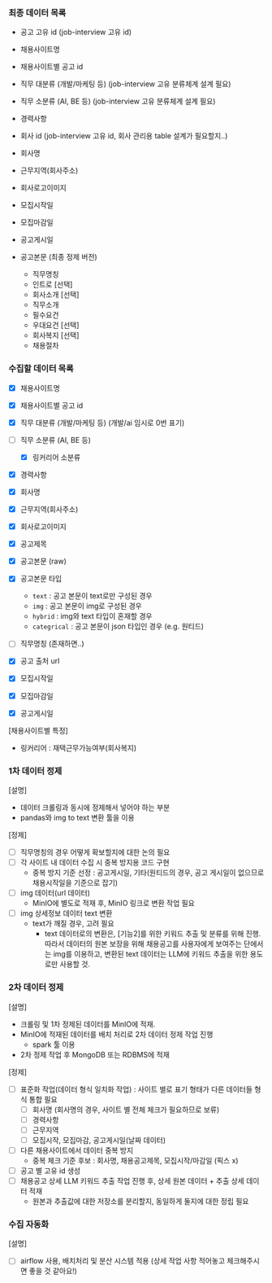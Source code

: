
### 최종 데이터 목록
- 공고 고유 id (job-interview 고유 id)
- 채용사이트명 
- 채용사이트별 공고 id 
- 직무 대분류 (개발/마케팅 등) (job-interview 고유 분류체계 설계 필요)
- 직무 소분류 (AI, BE 등) (job-interview 고유 분류체계 설계 필요)
- 경력사항

- 회사 id (job-interview 고유 id, 회사 관리용 table 설계가 필요할지..)
- 회사명    
- 근무지역(회사주소)
- 회사로고이미지

- 모집시작일
- 모집마감일
- 공고게시일

- 공고본문 (최종 정제 버전)
  - 직무명칭
  - 인트로 [선택]
  - 회사소개 [선택]
  - 직무소개
  - 필수요건
  - 우대요건 [선택]
  - 회사복지 [선택]
  - 채용절차 


### 수집할 데이터 목록
- [x] 채용사이트명 
- [x] 채용사이트별 공고 id 
- [x] 직무 대분류 (개발/마케팅 등) (개발/ai 임시로 0번 표기)
- [ ] 직무 소분류 (AI, BE 등)
    - [x] 링커리어 소분류 
- [x] 경력사항

- [x] 회사명    
- [x] 근무지역(회사주소)
- [x] 회사로고이미지

- [x] 공고제목
- [x] 공고본문 (raw)
- [x] 공고본문 타입
  - `text` : 공고 본문이 text로만 구성된 경우
  - `img` : 공고 본문이 img로 구성된 경우
  - `hybrid` : img와 text 타입이 혼재할 경우
  - `categrical` : 공고 본문이 json 타입인 경우 (e.g. 원티드)
- [ ] 직무명칭 (존재하면..)
- [x] 공고 출처 url

- [x] 모집시작일
- [x] 모집마감일
- [x] 공고게시일

[채용사이트별 특정]
- 링커리어 : 재택근무가능여부(회사복지)


### 1차 데이터 정제
[설명]
- 데이터 크롤링과 동시에 정제해서 넣어야 하는 부분
- pandas와 img to text 변환 툴을 이용
  
[정제]
- [ ] 직무명칭의 경우 어떻게 확보할지에 대한 논의 필요
- [ ] 각 사이트 내 데이터 수집 시 중복 방지용 코드 구현
  - 중복 방지 기준 선정 : 공고게시일, 기타(원티드의 경우, 공고 게시일이 없으므로 채용시작일을 기준으로 잡기)
- [ ] img 데이터(url 데이터)
  - MinIO에 별도로 적재 후, MinIO 링크로 변환 작업 필요
- [ ] img 상세정보 데이터 text 변환
  - text가 깨질 경우, 고려 필요
    - text 데이터로의 변환은, [기능2]를 위한 키워드 추출 및 분류를 위해 진행. 따라서 데이터의 원본 보장을 위해 채용공고를 사용자에게 보여주는 단에서는 img를 이용하고, 변환된 text 데이터는 LLM에 키워드 추출을 위한 용도로만 사용할 것.


### 2차 데이터 정제
[설명]
- 크롤링 및 1차 정제된 데이터를 MinIO에 적재. 
- MinIO에 적재된 데이터를 배치 처리로 2차 데이터 정제 작업 진행
  - spark 툴 이용
- 2차 정제 작업 후 MongoDB 또는 RDBMS에 적재
  
[정제]
- [ ] 표준화 작업(데이터 형식 일치화 작업) : 사이트 별로 표기 형태가 다른 데이터들 형식 통합 필요
  - [ ] 회사명 (회사명의 경우, 사이트 별 전체 체크가 필요하므로 보류)
  - [ ] 경력사항
  - [ ] 근무지역
  - [ ] 모집시작, 모집마감, 공고게시일(날짜 데이터)
- [ ] 다른 채용사이트에서 데이터 중복 방지
  - 중복 체크 기준 후보 : 회사명, 채용공고제목, 모집시작/마감일 (픽스 x)
- [ ] 공고 별 고유 id 생성
- [ ] 채용공고 상세 LLM 키워드 추출 작업 진행 후, 상세 원본 데이터 + 추출 상세 데이터 적재
  - 원본과 추출값에 대한 저장소를 분리할지, 동일하게 둘지에 대한 정립 필요


### 수집 자동화
[설명]
- [ ] airflow 사용, 배치처리 및 분산 시스템 적용 (상세 작업 사항 적어놓고 체크해주시면 좋을 것 같아요!)
